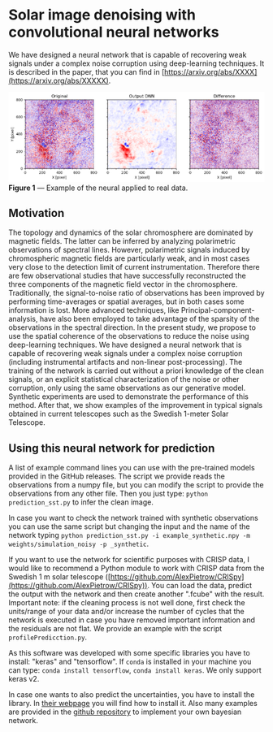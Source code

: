 # Solar image denoising with convolutional neural networks

We have designed a neural network that is capable of recovering weak signals under a complex noise corruption using deep-learning techniques. It is described in the paper, that you can find in [https://arxiv.org/abs/XXXX](https://arxiv.org/abs/XXXXX).

![example](docs/prediction_sst.png?raw=true "")
**Figure 1** — Example of the neural applied to real data.


## Motivation

The topology and dynamics of the solar chromosphere are dominated by magnetic fields. The latter can be inferred by analyzing polarimetric observations of spectral lines. However, polarimetric signals induced by chromospheric magnetic fields are particularly weak, and in most cases very close to the detection limit of current instrumentation. Therefore there are few observational studies that have successfully reconstructed the three components of the magnetic field vector in the chromosphere. Traditionally, the signal-to-noise ratio of observations has been improved by performing time-averages or spatial averages, but in both cases some information is lost. More advanced techniques, like Principal-component-analysis, have also been employed to take advantage of the sparsity of the observations in the spectral direction. In the present study, we propose to use the spatial coherence of the observations to reduce the noise using deep-learning techniques. We have designed a neural network that is capable of recovering weak signals under a complex noise corruption (including instrumental artifacts and non-linear post-processing). The training of the network is carried out without a priori knowledge of the clean signals, or an explicit statistical characterization of the noise or other corruption, only using the same observations as our generative model. Synthetic experiments are used to demonstrate the performance of this method. After that, we show examples of the improvement in typical signals obtained in current telescopes such as the Swedish 1-meter Solar Telescope.

## Using this neural network for prediction

A list of example command lines you can use with the pre-trained models provided in the GitHub releases. The script we provide reads the observations from a numpy file, but you can modify the script to provide the observations from any other file. Then you just type: `python prediction_sst.py` to infer the clean image.

In case you want to check the network trained with synthetic observations you can use the same script but changing the input and the name of the network typing `python prediction_sst.py -i example_synthetic.npy -m weights/simulation_noisy -p _synthetic`.

If you want to use the network for scientific purposes with CRISP data, I would like to recommend a Python module to work with CRISP data from the Swedish 1 m solar telescope ([https://github.com/AlexPietrow/CRISpy](https://github.com/AlexPietrow/CRISpy)). You can load the data, predict the output with the network and then create another ".fcube" with the result. Important note: if the cleaning process is not well done, first check the units/range of your data and/or increase the number of cycles that the network is executed in case you have removed important information and the residuals are not flat. We provide an example with the script `profilePredicction.py`.

As this software was developed with some specific libraries you have to install: "keras" and "tensorflow". If `conda` is installed in your machine you can type:  `conda install tensorflow`, `conda install keras`. We only support keras v2.

In case one wants to also predict the uncertainties, you have to install the library. In [their webpage](https://astronn.readthedocs.io) you will 
find how to install it. Also many examples are provided in the [github repository](https://github.com/henrysky/astroNN/tree/master/demo_tutorial/NN_uncertainty_analysis) to implement your own bayesian network.


